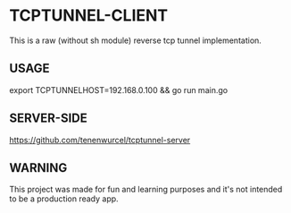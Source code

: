 # TCPTUNNEL-CLIENT
This is a raw (without sh module) reverse tcp tunnel implementation.

## USAGE
export TCPTUNNELHOST=192.168.0.100 && go run main.go

## SERVER-SIDE
https://github.com/tenenwurcel/tcptunnel-server

## WARNING
This project was made for fun and learning purposes and it's not intended to be a production ready app.
